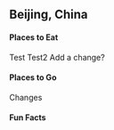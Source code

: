 ## Beijing, China

#### Places to Eat
Test
Test2
Add a change?
#### Places to Go
Changes
#### Fun Facts

